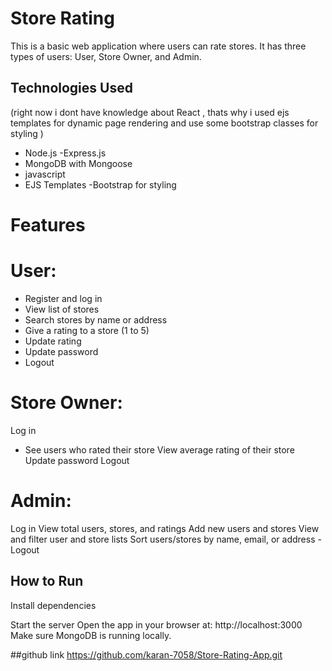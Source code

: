 # Store Rating 

This is a basic web application where users can rate stores. It has three types of users: User, Store Owner, and Admin.

## Technologies Used
(right now i dont have knowledge about React , thats why i used ejs templates for dynamic page rendering and use some bootstrap classes for styling )

- Node.js
-Express.js
- MongoDB with Mongoose
- javascript
- EJS Templates
-Bootstrap for styling


# Features
# User:
- Register and log in
- View list of stores
- Search stores by name or address
- Give a rating to a store (1 to 5)
- Update rating
- Update password
- Logout

# Store Owner:
Log in
- See users who rated their store
 View average rating of their store
 Update password
 Logout

# Admin:
Log in
 View total users, stores, and ratings
 Add new users and stores
 View and filter user and store lists
 Sort users/stores by name, email, or address
-Logout

## How to Run
 Install dependencies

Start the server
Open the app in your browser at:  http://localhost:3000
Make sure MongoDB is running locally.


##github link
https://github.com/karan-7058/Store-Rating-App.git

